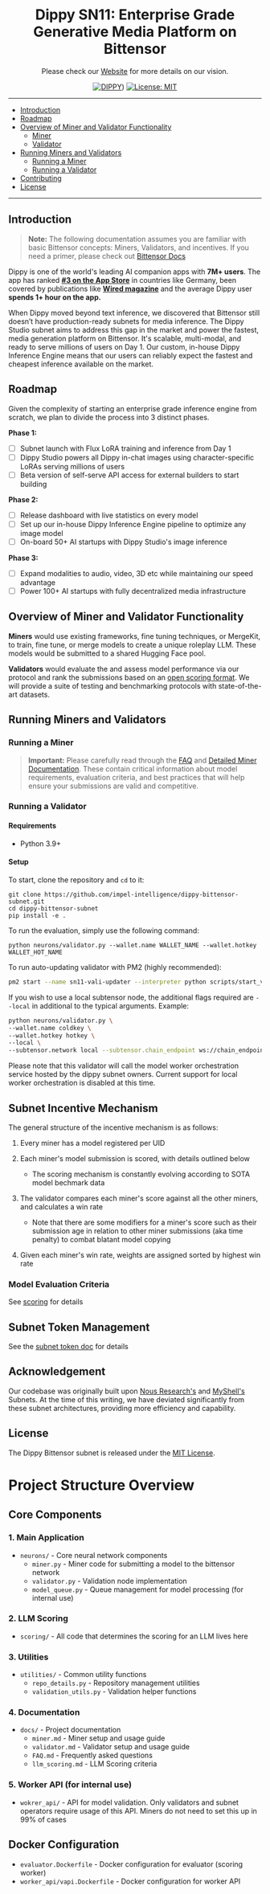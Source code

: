 <div align="center">

# Dippy SN11: Enterprise Grade Generative Media Platform on Bittensor  <!-- omit in toc -->


Please check our [Website](https://hopeful-music-819679.framer.app) for more details on our vision.

[![DIPPY](/banner.png)]([https://dippy.studio))
[![License: MIT](https://img.shields.io/badge/License-MIT-yellow.svg)](https://opensource.org/licenses/MIT) 

---
</div>

- [Introduction](#introduction)
- [Roadmap](#roadmap)
- [Overview of Miner and Validator Functionality](#overview-of-miner-and-validator-functionality)
  - [Miner](#miner)
  - [Validator](#validator)
- [Running Miners and Validators](#running-miners-and-validators)
  - [Running a Miner](#running-a-miner)
  - [Running a Validator](#running-a-validator)
- [Contributing](#contributing)
- [License](#license)

---

## Introduction

> **Note:** The following documentation assumes you are familiar with basic Bittensor concepts: Miners, Validators, and incentives. If you need a primer, please check out [Bittensor Docs](https://docs.bittensor.com/learn/bittensor-building-blocks)

Dippy is one of the world's leading AI companion apps with **7M+ users**. The app has ranked [**#3 on the App Store**](https://x.com/angad_ai/status/1850924240742031526) in countries like Germany, been covered by publications like [**Wired magazine**](https://www.wired.com/story/dippy-ai-girlfriend-boyfriend-reasoning/) and the average Dippy user **spends 1+ hour on the app.** 

When Dippy moved beyond text inference, we discovered that Bittensor still doesn’t have production-ready subnets for media inference. The Dippy Studio subnet aims to address this gap in the market and power the fastest, media generation platform on Bittensor. It's scalable, multi-modal, and ready to serve millions of users on Day 1. Our custom, in-house Dippy Inference Engine means that our users can reliably expect the fastest and cheapest inference available on the market.

## Roadmap 

Given the complexity of starting an enterprise grade inference engine from scratch, we plan to divide the process into 3 distinct phases.

**Phase 1:** 
- [ ] Subnet launch with Flux LoRA training and inference from Day 1
- [ ] Dippy Studio powers all Dippy in-chat images using character-specific LoRAs serving millions of users
- [ ] Beta version of self-serve API access for external builders to start building

**Phase 2:** 
- [ ] Release dashboard with live statistics on every model
- [ ] Set up our in-house Dippy Inference Engine pipeline to optimize any image model
- [ ] On-board 50+ AI startups with Dippy Studio's image inference

**Phase 3:** 
- [ ] Expand modalities to audio, video, 3D etc while maintaining our speed advantage
- [ ] Power 100+ AI startups with fully decentralized media infrastructure

## Overview of Miner and Validator Functionality

**Miners** would use existing frameworks, fine tuning techniques, or MergeKit, to train, fine tune, or merge models to create a unique roleplay LLM. These models would be submitted to a shared Hugging Face pool. 

**Validators** would evaluate the and assess model performance via our protocol and rank the submissions based on an [open scoring format](/docs/llm_scoring.md). We will provide a suite of 
testing and benchmarking protocols with state-of-the-art datasets.

## Running Miners and Validators
### Running a Miner
> **Important:** Please carefully read through the [FAQ](docs/FAQ.md) and [Detailed Miner Documentation](docs/miner.md). These contain critical information about model requirements, evaluation criteria, and best practices that will help ensure your submissions are valid and competitive.



### Running a Validator

#### Requirements
- Python 3.9+

#### Setup
To start, clone the repository and `cd` to it:
```
git clone https://github.com/impel-intelligence/dippy-bittensor-subnet.git
cd dippy-bittensor-subnet
pip install -e .
```
To run the evaluation, simply use the following command:

``` 
python neurons/validator.py --wallet.name WALLET_NAME --wallet.hotkey WALLET_HOT_NAME
```

To run auto-updating validator with PM2 (highly recommended):
```bash
pm2 start --name sn11-vali-updater --interpreter python scripts/start_validator.py -- --pm2_name sn11-vali --wallet.name WALLET_NAME --wallet.hotkey WALLET_HOT_NAME [other vali flags]
```

If you wish to use a local subtensor node, the additional flags required are `--local` in additional to the typical arguments. 
Example:
```bash
python neurons/validator.py \
--wallet.name coldkey \
--wallet.hotkey hotkey \
--local \
--subtensor.network local --subtensor.chain_endpoint ws://chain_endpoint
```

Please note that this validator will call the model worker orchestration service hosted by the dippy subnet owners. Current support for local worker orchestration is disabled at this time.

## Subnet Incentive Mechanism

The general structure of the incentive mechanism is as follows:
1. Every miner has a model registered per UID
2. Each miner's model submission is scored, with details outlined below
   - The scoring mechanism is constantly evolving according to SOTA model bechmark data

3. The validator compares each miner's score against all the other miners, and calculates a win rate
    - Note that there are some modifiers for a miner's score such as their submission age in relation to other miner submissions (aka time penalty) to combat blatant model copying
4. Given each miner's win rate, weights are assigned sorted by highest win rate


### Model Evaluation Criteria
See [scoring](/docs/llm_scoring.md) for details

## Subnet Token Management
See the [subnet token doc](/docs/subnet_token.md) for details

## Acknowledgement

Our codebase was originally built upon [Nous Research's](https://github.com/NousResearch/finetuning-subnet) and [MyShell's](https://github.com/myshell-ai/MyShell-TTS-Subnet?tab=readme-ov-file) Subnets. At the time of this writing, we have deviated significantly from these subnet architectures, providing more efficiency and capability.

## License

The Dippy Bittensor subnet is released under the [MIT License](./LICENSE).


# Project Structure Overview

## Core Components

### 1. Main Application
- `neurons/` - Core neural network components
  - `miner.py` - Miner code for submitting a model to the bittensor network
  - `validator.py` - Validation node implementation
  - `model_queue.py` - Queue management for model processing (for internal use)

### 2. LLM Scoring
- `scoring/` - All code that determines the scoring for an LLM lives here

### 3. Utilities
- `utilities/` - Common utility functions
  - `repo_details.py` - Repository management utilities
  - `validation_utils.py` - Validation helper functions

### 4. Documentation
- `docs/` - Project documentation
  - `miner.md` - Miner setup and usage guide
  - `validator.md` - Validator setup and usage guide
  - `FAQ.md` - Frequently asked questions
  - `llm_scoring.md` - LLM Scoring criteria

### 5. Worker API (for internal use)
- `wokrer_api/` - API for model validation. Only validators and subnet operators require usage of this API. Miners do not need to set this up in 99% of cases

## Docker Configuration
- `evaluator.Dockerfile` - Docker configuration for evaluator (scoring worker)
- `worker_api/vapi.Dockerfile` - Docker configuration for worker API

